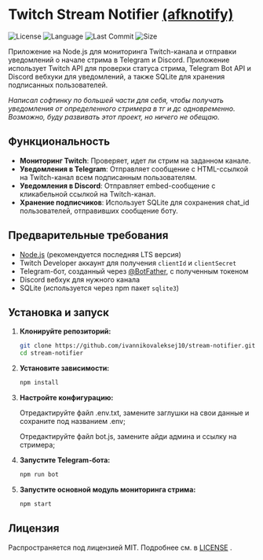 # Twitch Stream Notifier [(afknotify)](@afknotify_bot)
![License](https://img.shields.io/github/license/ivannikovaleksej10/stream-notifier)
![Language](https://img.shields.io/github/languages/top/ivannikovaleksej10/stream-notifier)
![Last Commit](https://img.shields.io/github/last-commit/ivannikovaleksej10/stream-notifier)
![Size](https://img.shields.io/github/repo-size/ivannikovaleksej10/stream-notifier)


Приложение на Node.js для мониторинга Twitch-канала и отправки уведомлений о начале стрима в Telegram и Discord. Приложение использует Twitch API для проверки статуса стрима, Telegram Bot API и Discord вебхуки для уведомлений, а также SQLite для хранения подписанных пользователей.

*Написал софтинку по большей части для себя, чтобы получать уведомления от определенного стримера в тг и дс одновременно. Возможно, буду развивать этот проект, но ничего не обещаю.*

## Функциональность

- **Мониторинг Twitch**: Проверяет, идет ли стрим на заданном канале.
- **Уведомления в Telegram**: Отправляет сообщение с HTML-ссылкой на Twitch-канал всем подписанным пользователям.
- **Уведомления в Discord**: Отправляет embed-сообщение с кликабельной ссылкой на Twitch-канал.
- **Хранение подписчиков**: Использует SQLite для сохранения chat_id пользователей, отправивших сообщение боту.

## Предварительные требования

- [Node.js](https://nodejs.org/) (рекомендуется последняя LTS версия)
- Twitch Developer аккаунт для получения `clientId` и `clientSecret`
- Telegram-бот, созданный через [@BotFather](https://t.me/BotFather), с полученным токеном
- Discord вебхук для нужного канала
- SQLite (используется через npm пакет `sqlite3`)

## Установка и запуск

1. **Клонируйте репозиторий:**

   ```bash
   git clone https://github.com/ivannikovaleksej10/stream-notifier.git
   cd stream-notifier

2. **Установите зависимости:**
    ```bash
    npm install

3. **Настройте конфигурацию:**
   
    Отредактируйте файл .env.txt, замените заглушки на свои данные и сохраните под названием .env;
   
    Отредактируйте файл bot.js, замените айди админа и ссылку на стримера;

5. **Запустите Telegram-бота:**
    ```bash
    npm run bot

6. **Запустите основной модуль мониторинга стрима:**
    ```bash
    npm start

## Лицензия

Распространяется под лицензией MIT. Подробнее см. в [LICENSE](LICENSE) .

